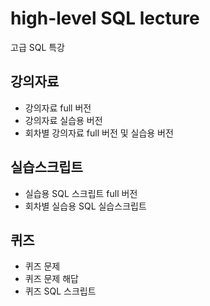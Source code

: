 # high-level SQL lecture
 고급 SQL 특강

## 강의자료
* 강의자료 full 버전
* 강의자료 실습용 버전
* 회차별 강의자료 full 버전 및 실습용 버전

## 실습스크립트
* 실습용 SQL 스크립트 full 버전
* 회차별 실습용 SQL 실습스크립트

## 퀴즈
* 퀴즈 문제
* 퀴즈 문제 해답
* 퀴즈 SQL 스크립트
